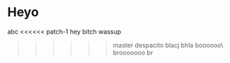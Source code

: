 # Heyo
abc
<<<<<< patch-1
hey bitch wassup
>>>>>> master
despacito 
blacj
bhla
boooooo\\\
brooooooo
br
